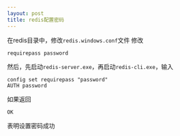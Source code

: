 ```yaml
---
layout: post
title: redis配置密码
---
```

在redis目录中，修改```redis.windows.conf```文件
修改

```
requirepass password
```

然后，先启动```redis-server.exe```，再启动```redis-cli.exe```，输入

```
config set requirepass "password"
AUTH password
```

如果返回
```
OK
```
表明设置密码成功